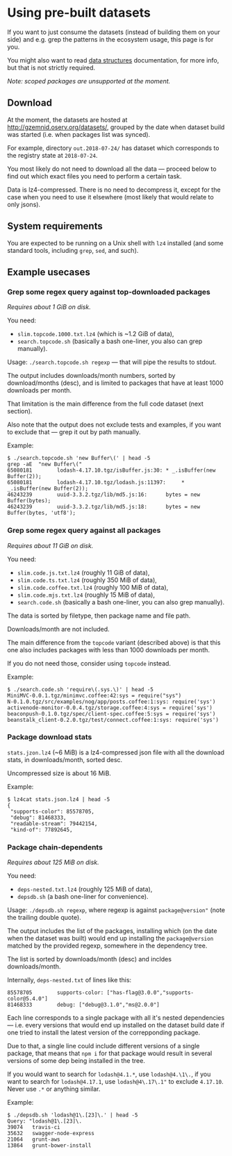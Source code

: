 # Using pre-built datasets

If you want to just consume the datasets (instead of building them on your side)
and e.g. grep the patterns in the ecosystem usage, this page is for you.

You might also want to read [data structures](Data_structures.md) documentation,
for more info, but that is not strictly required.

_Note: scoped packages are unsupported at the moment._

## Download

At the moment, the datasets are hosted at <http://gzemnid.oserv.org/datasets/>,
grouped by the date when dataset build was started (i.e. when packages list was
synced).

For example, directory `out.2018-07-24/` has dataset which corresponds to the
registry state at `2018-07-24`.

You most likely do not need to download all the data — proceed below to find
out which exact files you need to perform a certain task.

Data is lz4-compressed. There is no need to decompress it, except for the case
when you need to use it elsewhere (most likely that would relate to only jsons).

## System requirements

You are expected to be running on a Unix shell with `lz4` installed (and some
standard tools, including `grep`, `sed`, and such).

## Example usecases

### Grep some regex query against top-downloaded packages

_Requires about 1 GiB on disk._

You need:
  * `slim.topcode.1000.txt.lz4` (which is ~1.2 GiB of data),
  * `search.topcode.sh` (basically a bash one-liner, you also can grep manually).

Usage: `./search.topcode.sh regexp` — that will pipe the results to stdout.

The output includes downloads/month numbers, sorted by download/months (desc),
and is limited to packages that have at least 1000 downloads per month.

That limitation is the main difference from the full code dataset (next section).

Also note that the output does not exclude tests and examples, if you want to
exclude that — grep it out by path manually.

Example:
```console
$ ./search.topcode.sh 'new Buffer\(' | head -5
grep -aE  "new Buffer\("
65080181        lodash-4.17.10.tgz/isBuffer.js:30: * _.isBuffer(new Buffer(2));
65080181        lodash-4.17.10.tgz/lodash.js:11397:     * _.isBuffer(new Buffer(2));
46243239        uuid-3.3.2.tgz/lib/md5.js:16:      bytes = new Buffer(bytes);
46243239        uuid-3.3.2.tgz/lib/md5.js:18:      bytes = new Buffer(bytes, 'utf8');
```

### Grep some regex query against all packages

_Requires about 11 GiB on disk._

You need:
  * `slim.code.js.txt.lz4` (roughly 11 GiB of data),
  * `slim.code.ts.txt.lz4` (roughly 350 MiB of data),
  * `slim.code.coffee.txt.lz4` (roughly 100 MiB of data),
  * `slim.code.mjs.txt.lz4` (roughly 15 MiB of data),
  * `search.code.sh` (basically a bash one-liner, you can also grep manually).

The data is sorted by filetype, then package name and file path.

Downloads/month are not included.

The main difference from the `topcode` variant (described above) is that this
one also includes packages with less than 1000 downloads per month.

If you do not need those, consider using `topcode` instead.

Example:
```console
$ ./search.code.sh 'require\(.sys.\)' | head -5
MiniMVC-0.0.1.tgz/minimvc.coffee:42:sys = require("sys")
N-0.1.0.tgz/src/examples/nog/app/posts.coffee:1:sys: require('sys')
activenode-monitor-0.0.4.tgz/storage.coffee:4:sys = require('sys')
beaconpush-0.1.0.tgz/spec/client-spec.coffee:5:sys = require('sys')
beanstalk_client-0.2.0.tgz/test/connect.coffee:1:sys: require('sys')
```

### Package download stats

`stats.jzon.lz4` (~6 MiB) is a lz4-compressed json file with all the download stats,
in downloads/month, sorted desc.

Uncompressed size is about 16 MiB.

Example:
```console
$ lz4cat stats.json.lz4 | head -5
{
 "supports-color": 85578705,
 "debug": 81468333,
 "readable-stream": 79442154,
 "kind-of": 77892645,
```

### Package chain-dependents

_Requires about 125 MiB on disk._

You need:
 * `deps-nested.txt.lz4` (roughly 125 MiB of data),
 * `depsdb.sh` (a bash one-liner for convenience).

Usage: `./depsdb.sh regexp`, where regexp is against `package@version"`
(note the trailing double quote).

The output includes the list of the packages, installing which (on the date
when the dataset was built) would end up installing the `package@version`
matched by the provided regexp, somewhere in the dependency tree.

The list is sorted by downloads/month (desc) and incldes downloads/month.

Internally, `deps-nested.txt` of lines like this:
```
85578705        supports-color: ["has-flag@3.0.0","supports-color@5.4.0"]
81468333        debug: ["debug@3.1.0","ms@2.0.0"]
```

Each line corresponds to a single package with all it's nested dependencies —
i.e. every versions that would end up installed on the dataset build date if
one tried to install the latest version of the correpponding package.

Due to that, a single line could include different versions of a single package,
that means that `npm i` for that package would result in several versions of
some dep being installed in the tree.

If you would want to search for `lodash@4.1.*`, use `lodash@4.\1\.`,
if you want to search for `lodash@4.17.1`, use `lodash@4\.17\.1"` to
exclude `4.17.10`. Never use `.*` or anything similar.

Example:
```console
$ ./depsdb.sh 'lodash@1\.[23]\.' | head -5
Query: "lodash@1\.[23]\.
39074   travis-ci
35632   swagger-node-express
21064   grunt-aws
13864   grunt-bower-install
```
